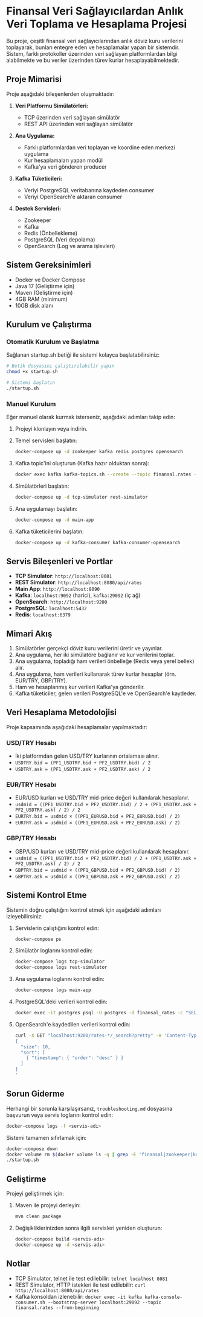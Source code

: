 # Finansal Veri Sağlayıcılardan Anlık Veri Toplama ve Hesaplama Projesi

Bu proje, çeşitli finansal veri sağlayıcılarından anlık döviz kuru verilerini toplayarak, bunları entegre eden ve hesaplamalar yapan bir sistemdir. Sistem, farklı protokoller üzerinden veri sağlayan platformlardan bilgi alabilmekte ve bu veriler üzerinden türev kurlar hesaplayabilmektedir.

## Proje Mimarisi

Proje aşağıdaki bileşenlerden oluşmaktadır:

1. **Veri Platformu Simülatörleri:**
   - TCP üzerinden veri sağlayan simülatör
   - REST API üzerinden veri sağlayan simülatör

2. **Ana Uygulama:**
   - Farklı platformlardan veri toplayan ve koordine eden merkezi uygulama
   - Kur hesaplamaları yapan modül
   - Kafka'ya veri gönderen producer

3. **Kafka Tüketicileri:**
   - Veriyi PostgreSQL veritabanına kaydeden consumer
   - Veriyi OpenSearch'e aktaran consumer

4. **Destek Servisleri:**
   - Zookeeper
   - Kafka
   - Redis (Önbellekleme)
   - PostgreSQL (Veri depolama)
   - OpenSearch (Log ve arama işlevleri)

## Sistem Gereksinimleri

- Docker ve Docker Compose
- Java 17 (Geliştirme için)
- Maven (Geliştirme için)
- 4GB RAM (minimum)
- 10GB disk alanı

## Kurulum ve Çalıştırma

### Otomatik Kurulum ve Başlatma

Sağlanan startup.sh betiği ile sistemi kolayca başlatabilirsiniz:

```bash
# Betik dosyasını çalıştırılabilir yapın
chmod +x startup.sh

# Sistemi başlatın
./startup.sh
```

### Manuel Kurulum

Eğer manuel olarak kurmak isterseniz, aşağıdaki adımları takip edin:

1. Projeyi klonlayın veya indirin.

2. Temel servisleri başlatın:
   ```bash
   docker-compose up -d zookeeper kafka redis postgres opensearch
   ```

3. Kafka topic'ini oluşturun (Kafka hazır olduktan sonra):
   ```bash
   docker exec kafka kafka-topics.sh --create --topic finansal.rates --partitions 1 --replication-factor 1 --bootstrap-server localhost:29092
   ```

4. Simülatörleri başlatın:
   ```bash
   docker-compose up -d tcp-simulator rest-simulator
   ```

5. Ana uygulamayı başlatın:
   ```bash
   docker-compose up -d main-app
   ```

6. Kafka tüketicilerini başlatın:
   ```bash
   docker-compose up -d kafka-consumer kafka-consumer-opensearch
   ```

## Servis Bileşenleri ve Portlar

- **TCP Simulator**: `http://localhost:8081`
- **REST Simulator**: `http://localhost:8080/api/rates`
- **Main App**: `http://localhost:8090`
- **Kafka**: `localhost:9092` (harici), `kafka:29092` (iç ağ)
- **OpenSearch**: `http://localhost:9200`
- **PostgreSQL**: `localhost:5432`
- **Redis**: `localhost:6379`

## Mimari Akış

1. Simülatörler gerçekçi döviz kuru verilerini üretir ve yayınlar.
2. Ana uygulama, her iki simülatöre bağlanır ve kur verilerini toplar.
3. Ana uygulama, topladığı ham verileri önbelleğe (Redis veya yerel bellek) alır.
4. Ana uygulama, ham verileri kullanarak türev kurlar hesaplar (örn. EUR/TRY, GBP/TRY).
5. Ham ve hesaplanmış kur verileri Kafka'ya gönderilir.
6. Kafka tüketiciler, gelen verileri PostgreSQL'e ve OpenSearch'e kaydeder.

## Veri Hesaplama Metodolojisi

Proje kapsamında aşağıdaki hesaplamalar yapılmaktadır:

### USD/TRY Hesabı
- İki platformdan gelen USD/TRY kurlarının ortalaması alınır.
- `USDTRY.bid = (PF1_USDTRY.bid + PF2_USDTRY.bid) / 2`
- `USDTRY.ask = (PF1_USDTRY.ask + PF2_USDTRY.ask) / 2`

### EUR/TRY Hesabı
- EUR/USD kurları ve USD/TRY mid-price değeri kullanılarak hesaplanır.
- `usdmid = ((PF1_USDTRY.bid + PF2_USDTRY.bid) / 2 + (PF1_USDTRY.ask + PF2_USDTRY.ask) / 2) / 2`
- `EURTRY.bid = usdmid × ((PF1_EURUSD.bid + PF2_EURUSD.bid) / 2)`
- `EURTRY.ask = usdmid × ((PF1_EURUSD.ask + PF2_EURUSD.ask) / 2)`

### GBP/TRY Hesabı
- GBP/USD kurları ve USD/TRY mid-price değeri kullanılarak hesaplanır.
- `usdmid = ((PF1_USDTRY.bid + PF2_USDTRY.bid) / 2 + (PF1_USDTRY.ask + PF2_USDTRY.ask) / 2) / 2`
- `GBPTRY.bid = usdmid × ((PF1_GBPUSD.bid + PF2_GBPUSD.bid) / 2)`
- `GBPTRY.ask = usdmid × ((PF1_GBPUSD.ask + PF2_GBPUSD.ask) / 2)`

## Sistemi Kontrol Etme

Sistemin doğru çalıştığını kontrol etmek için aşağıdaki adımları izleyebilirsiniz:

1. Servislerin çalıştığını kontrol edin:
   ```bash
   docker-compose ps
   ```

2. Simülatör loglarını kontrol edin:
   ```bash
   docker-compose logs tcp-simulator
   docker-compose logs rest-simulator
   ```

3. Ana uygulama loglarını kontrol edin:
   ```bash
   docker-compose logs main-app
   ```

4. PostgreSQL'deki verileri kontrol edin:
   ```bash
   docker exec -it postgres psql -U postgres -d finansal_rates -c "SELECT * FROM tbl_rates LIMIT 10;"
   ```

5. OpenSearch'e kaydedilen verileri kontrol edin:
   ```bash
   curl -X GET "localhost:9200/rates-*/_search?pretty" -H 'Content-Type: application/json' -d'
   {
     "size": 10,
     "sort": [
       { "timestamp": { "order": "desc" } }
     ]
   }
   '
   ```

## Sorun Giderme

Herhangi bir sorunla karşılaşırsanız, `troubleshooting.md` dosyasına başvurun veya servis loglarını kontrol edin:

```bash
docker-compose logs -f <servis-adı>
```

Sistemi tamamen sıfırlamak için:

```bash
docker-compose down
docker volume rm $(docker volume ls -q | grep -E 'finansal|zookeeper|kafka|redis|postgres|opensearch')
./startup.sh
```

## Geliştirme

Projeyi geliştirmek için:

1. Maven ile projeyi derleyin:
   ```bash
   mvn clean package
   ```

2. Değişikliklerinizden sonra ilgili servisleri yeniden oluşturun:
   ```bash
   docker-compose build <servis-adı>
   docker-compose up -d <servis-adı>
   ```

## Notlar

- TCP Simulator, telnet ile test edilebilir: `telnet localhost 8081`
- REST Simulator, HTTP istekleri ile test edilebilir: `curl http://localhost:8080/api/rates`
- Kafka konsoldan izlenebilir: `docker exec -it kafka kafka-console-consumer.sh --bootstrap-server localhost:29092 --topic finansal.rates --from-beginning`

